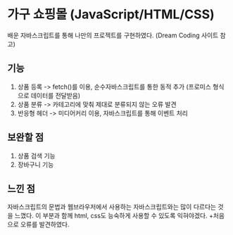# 가구 쇼핑몰 (JavaScript/HTML/CSS)
배운 자바스크립트를 통해 나만의 프로젝트를 구현하였다. (Dream Coding 사이트 참고)

## 기능
1. 상품 등록 -> fetch()를 이용, 순수자바스크립트를 통한 동적 추가 (프로미스 형식으로 데이터를 전달받음)
2. 상품 분류 -> 카테고리에 맞춰 제대로 분류되지 않는 오류 발견
3. 반응형 헤더 -> 미디어커리 이용, 자바스크립트를 통해 이벤트 처리

## 보완할 점
1. 상품 검색 기능
2. 장바구니 기능

## 느낀 점
자바스크립트의 문법과 웹브라우저에서 사용하는 자바스크립트와는 많이 다르다는 것을 느꼈다. 이 부분과 함께
html, css도 능숙하게 사용할 수 있도록 익혀야겠다. +처음으로 오류를 발견하였다. 
